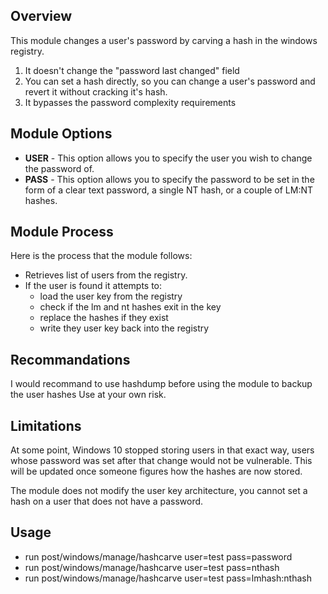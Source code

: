 ## Overview
This module changes a user's password by carving a hash in the windows registry. 

1. It doesn't change the "password last changed" field
2. You can set a hash directly, so you can change a user's password and revert it without cracking it's hash.
3. It bypasses the password complexity requirements

## Module Options
- **USER** - This option allows you to specify the user you wish to change the password of. 
- **PASS** - This option allows you to specify the password to be set in the form of a clear text password, a single NT hash, or a couple of LM:NT hashes.  

## Module Process
Here is the process that the module follows:

- Retrieves list of users from the registry.
- If the user is found it attempts to:
    - load the user key from the registry
    - check if the lm and nt hashes exit in the key
    - replace the hashes if they exist
    - write they user key back into the registry

## Recommandations
I would recommand to use hashdump before using the module to backup the user hashes
Use at your own risk.

## Limitations

At some point, Windows 10 stopped storing users in that exact way, users whose password was set after that change would not be vulnerable. This will be updated once someone figures how the hashes are now stored.

The module does not modify the user key architecture, you cannot set a hash on a user that does not have a password.

## Usage
- run post/windows/manage/hashcarve user=test pass=password
- run post/windows/manage/hashcarve user=test pass=nthash
- run post/windows/manage/hashcarve user=test pass=lmhash:nthash
